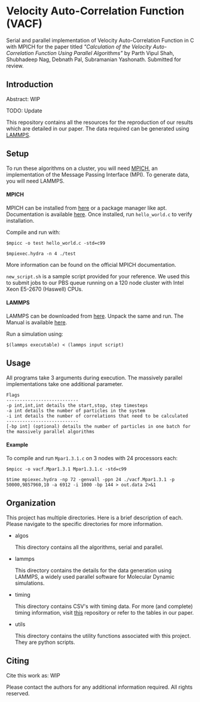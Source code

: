 # Velocity Auto-Correlation Function (VACF)

Serial and parallel implementation of Velocity Auto-Correlation Function in C with MPICH for the paper titled _"Calculation of the Velocity Auto-Correlation Function Using Parallel Algorithms"_ by Parth Vipul Shah, Shubhadeep Nag, Debnath Pal, Subramanian Yashonath. Submitted for review.

## Introduction

Abstract: WIP

TODO: Update

This repository contains all the resources for the reproduction of our results which are detailed in our paper. The data required can be generated using [LAMMPS](https://www.lammps.org/).

## Setup

To run these algorithms on a cluster, you will need [MPICH](https://www.mpich.org/), an implementation of the Message Passing Interface (MPI). To generate data, you will need LAMMPS.

#### MPICH

MPICH can be installed from [here](https://www.mpich.org/downloads/) or a package manager like apt. Documentation is available [here](https://www.mpich.org/documentation/guides/). Once installed, run `hello_world.c` to verify installation.

Compile and run with:

```
$mpicc -o test hello_world.c -std=c99

$mpiexec.hydra -n 4 ./test
```

More information can be found on the official MPICH documentation.

`new_script.sh` is a sample script provided for your reference. We used this to submit jobs to our PBS queue running on a 120 node cluster with Intel Xeon E5-2670 (Haswell) CPUs.

#### LAMMPS

LAMMPS can be downloaded from [here](https://www.lammps.org/download.html). Unpack the same and run. The Manual is available [here](https://docs.lammps.org/Manual.html).

Run a simulation using:
```
$(lammps executable) < (lammps input script)
```

## Usage

All programs take 3 arguments during execution. The massively parallel implementations take one additional parameter.

```
Flags
---------------------------
-p int,int,int details the start,stop, step timesteps
-a int details the number of particles in the system
-i int details the number of correlations that need to be calculated
---------------------------
[-bp int] (optional) details the number of particles in one batch for the massively parallel algorithms
```

#### Example

To compile and run `Mpar1.3.1.c` on 3 nodes with 24 processors each:

```
$mpicc -o vacf.Mpar1.3.1 Mpar1.3.1.c -std=c99

$time mpiexec.hydra -np 72 -genvall -ppn 24 ./vacf.Mpar1.3.1 -p 50000,9857960,10 -a 6912 -i 1000 -bp 144 > out.data 2>&1
```

## Organization

This project has multiple directories. Here is a brief description of each. Please navigate to the specific directories for more information.

- algos

    This directory contains all the algorithms, serial and parallel.

- lammps

    This directory contains the details for the data generation using LAMMPS, a widely used parallel software for Molecular Dynamic simulations.

- timing

    This directory contains CSV's with timing data. For more (and complete) timing information, visit [this](https://github.com/parthvshah/VACFTimingData) repository or refer to the tables in our paper.

- utils

    This directory contains the utility functions associated with this project. They are python scripts.

## Citing

Cite this work as: WIP

Please contact the authors for any additional information required. All rights reserved.
